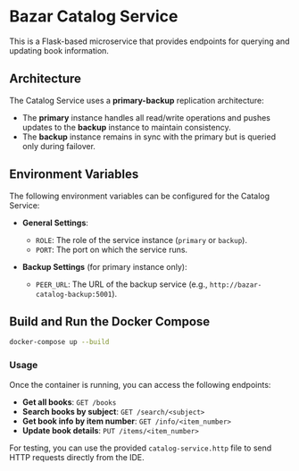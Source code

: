 # Bazar Catalog Service

This is a Flask-based microservice that provides endpoints for querying and updating book information.

## Architecture

The Catalog Service uses a **primary-backup** replication architecture:

- The **primary** instance handles all read/write operations and pushes updates to the **backup** instance to maintain
  consistency.
- The **backup** instance remains in sync with the primary but is queried only during failover.

## Environment Variables

The following environment variables can be configured for the Catalog Service:

- **General Settings**:
    - `ROLE`: The role of the service instance (`primary` or `backup`).
    - `PORT`: The port on which the service runs.

- **Backup Settings** (for primary instance only):
    - `PEER_URL`: The URL of the backup service (e.g., `http://bazar-catalog-backup:5001`).

## Build and Run the Docker Compose

```bash
docker-compose up --build
```

### Usage

Once the container is running, you can access the following endpoints:

- **Get all books**: `GET /books`
- **Search books by subject**: `GET /search/<subject>`
- **Get book info by item number**: `GET /info/<item_number>`
- **Update book details**: `PUT /items/<item_number>`

For testing, you can use the provided `catalog-service.http` file to send HTTP requests directly from the IDE.
